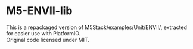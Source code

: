 # M5-ENVII-lib

This is a repackaged version of M5Stack/examples/Unit/ENVII/, extracted for easier use with PlatformIO.  
Original code licensed under MIT.
